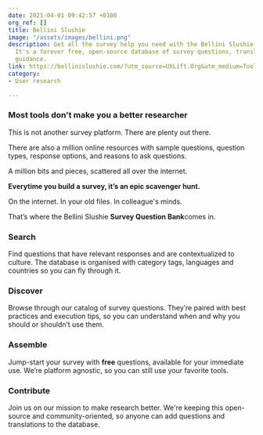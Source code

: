 ```yaml
---
date: 2021-04-01 09:42:57 +0100
org_ref: []
title: Bellini Slushie
image: "/assets/images/bellini.png"
description: Get all the survey help you need with the Bellini Slushie Question Bank.
  It's a forever free, open-source database of survey questions, translations, and
  guidance.
link: https://bellinislushie.com/?utm_source=UXLift.Org&utm_medium=Tools&utm_campaign=homepage
category:
- User research

---
```

### Most tools don't make you a better researcher

This is not another survey platform. There are plenty out there.

There are also a million online resources with sample questions, question types, response options, and reasons to ask questions.

A million bits and pieces, scattered all over the internet.

**Everytime you build a survey, it’s an epic scavenger hunt.**

On the internet. In your old files. In colleague's minds.

That’s where the Bellini Slushie **Survey Question Bank**comes in.

### Search

Find questions that have relevant responses and are contextualized to culture. The database is organised with category tags, languages and countries so you can fly through it.

### Discover

Browse through our catalog of survey questions. They’re paired with best practices and execution tips, so you can understand when and why you should or shouldn’t use them.

### Assemble

Jump-start your survey with **free** questions, available for your immediate use. We’re platform agnostic, so you can still use your favorite tools.

### Contribute

Join us on our mission to make research better. We're keeping this open-source and community-oriented, so anyone can add questions and translations to the database.